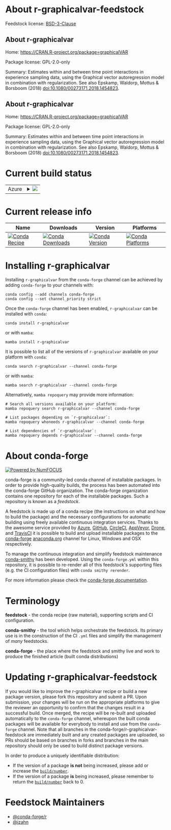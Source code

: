 About r-graphicalvar-feedstock
==============================

Feedstock license: [BSD-3-Clause](https://github.com/conda-forge/r-graphicalvar-feedstock/blob/main/LICENSE.txt)


About r-graphicalvar
--------------------

Home: https://CRAN.R-project.org/package=graphicalVAR

Package license: GPL-2.0-only

Summary: Estimates within and between time point interactions in experience sampling data, using the Graphical vector autoregression model in combination with regularization. See also Epskamp, Waldorp, Mottus & Borsboom (2018) <doi:10.1080/00273171.2018.1454823>.

About r-graphicalvar
--------------------

Home: https://CRAN.R-project.org/package=graphicalVAR

Package license: GPL-2.0-only

Summary: Estimates within and between time point interactions in experience sampling data, using the Graphical vector autoregression model in combination with regularization. See also Epskamp, Waldorp, Mottus & Borsboom (2018) <doi:10.1080/00273171.2018.1454823>.

Current build status
====================


<table>
    
  <tr>
    <td>Azure</td>
    <td>
      <details>
        <summary>
          <a href="https://dev.azure.com/conda-forge/feedstock-builds/_build/latest?definitionId=13387&branchName=main">
            <img src="https://dev.azure.com/conda-forge/feedstock-builds/_apis/build/status/r-graphicalvar-feedstock?branchName=main">
          </a>
        </summary>
        <table>
          <thead><tr><th>Variant</th><th>Status</th></tr></thead>
          <tbody><tr>
              <td>linux_64_r_base4.3</td>
              <td>
                <a href="https://dev.azure.com/conda-forge/feedstock-builds/_build/latest?definitionId=13387&branchName=main">
                  <img src="https://dev.azure.com/conda-forge/feedstock-builds/_apis/build/status/r-graphicalvar-feedstock?branchName=main&jobName=linux&configuration=linux%20linux_64_r_base4.3" alt="variant">
                </a>
              </td>
            </tr><tr>
              <td>linux_64_r_base4.4</td>
              <td>
                <a href="https://dev.azure.com/conda-forge/feedstock-builds/_build/latest?definitionId=13387&branchName=main">
                  <img src="https://dev.azure.com/conda-forge/feedstock-builds/_apis/build/status/r-graphicalvar-feedstock?branchName=main&jobName=linux&configuration=linux%20linux_64_r_base4.4" alt="variant">
                </a>
              </td>
            </tr><tr>
              <td>osx_64_r_base4.3</td>
              <td>
                <a href="https://dev.azure.com/conda-forge/feedstock-builds/_build/latest?definitionId=13387&branchName=main">
                  <img src="https://dev.azure.com/conda-forge/feedstock-builds/_apis/build/status/r-graphicalvar-feedstock?branchName=main&jobName=osx&configuration=osx%20osx_64_r_base4.3" alt="variant">
                </a>
              </td>
            </tr><tr>
              <td>osx_64_r_base4.4</td>
              <td>
                <a href="https://dev.azure.com/conda-forge/feedstock-builds/_build/latest?definitionId=13387&branchName=main">
                  <img src="https://dev.azure.com/conda-forge/feedstock-builds/_apis/build/status/r-graphicalvar-feedstock?branchName=main&jobName=osx&configuration=osx%20osx_64_r_base4.4" alt="variant">
                </a>
              </td>
            </tr><tr>
              <td>win_64_r_base4.3</td>
              <td>
                <a href="https://dev.azure.com/conda-forge/feedstock-builds/_build/latest?definitionId=13387&branchName=main">
                  <img src="https://dev.azure.com/conda-forge/feedstock-builds/_apis/build/status/r-graphicalvar-feedstock?branchName=main&jobName=win&configuration=win%20win_64_r_base4.3" alt="variant">
                </a>
              </td>
            </tr><tr>
              <td>win_64_r_base4.4</td>
              <td>
                <a href="https://dev.azure.com/conda-forge/feedstock-builds/_build/latest?definitionId=13387&branchName=main">
                  <img src="https://dev.azure.com/conda-forge/feedstock-builds/_apis/build/status/r-graphicalvar-feedstock?branchName=main&jobName=win&configuration=win%20win_64_r_base4.4" alt="variant">
                </a>
              </td>
            </tr>
          </tbody>
        </table>
      </details>
    </td>
  </tr>
</table>

Current release info
====================

| Name | Downloads | Version | Platforms |
| --- | --- | --- | --- |
| [![Conda Recipe](https://img.shields.io/badge/recipe-r--graphicalvar-green.svg)](https://anaconda.org/conda-forge/r-graphicalvar) | [![Conda Downloads](https://img.shields.io/conda/dn/conda-forge/r-graphicalvar.svg)](https://anaconda.org/conda-forge/r-graphicalvar) | [![Conda Version](https://img.shields.io/conda/vn/conda-forge/r-graphicalvar.svg)](https://anaconda.org/conda-forge/r-graphicalvar) | [![Conda Platforms](https://img.shields.io/conda/pn/conda-forge/r-graphicalvar.svg)](https://anaconda.org/conda-forge/r-graphicalvar) |

Installing r-graphicalvar
=========================

Installing `r-graphicalvar` from the `conda-forge` channel can be achieved by adding `conda-forge` to your channels with:

```
conda config --add channels conda-forge
conda config --set channel_priority strict
```

Once the `conda-forge` channel has been enabled, `r-graphicalvar` can be installed with `conda`:

```
conda install r-graphicalvar
```

or with `mamba`:

```
mamba install r-graphicalvar
```

It is possible to list all of the versions of `r-graphicalvar` available on your platform with `conda`:

```
conda search r-graphicalvar --channel conda-forge
```

or with `mamba`:

```
mamba search r-graphicalvar --channel conda-forge
```

Alternatively, `mamba repoquery` may provide more information:

```
# Search all versions available on your platform:
mamba repoquery search r-graphicalvar --channel conda-forge

# List packages depending on `r-graphicalvar`:
mamba repoquery whoneeds r-graphicalvar --channel conda-forge

# List dependencies of `r-graphicalvar`:
mamba repoquery depends r-graphicalvar --channel conda-forge
```


About conda-forge
=================

[![Powered by
NumFOCUS](https://img.shields.io/badge/powered%20by-NumFOCUS-orange.svg?style=flat&colorA=E1523D&colorB=007D8A)](https://numfocus.org)

conda-forge is a community-led conda channel of installable packages.
In order to provide high-quality builds, the process has been automated into the
conda-forge GitHub organization. The conda-forge organization contains one repository
for each of the installable packages. Such a repository is known as a *feedstock*.

A feedstock is made up of a conda recipe (the instructions on what and how to build
the package) and the necessary configurations for automatic building using freely
available continuous integration services. Thanks to the awesome service provided by
[Azure](https://azure.microsoft.com/en-us/services/devops/), [GitHub](https://github.com/),
[CircleCI](https://circleci.com/), [AppVeyor](https://www.appveyor.com/),
[Drone](https://cloud.drone.io/welcome), and [TravisCI](https://travis-ci.com/)
it is possible to build and upload installable packages to the
[conda-forge](https://anaconda.org/conda-forge) [anaconda.org](https://anaconda.org/)
channel for Linux, Windows and OSX respectively.

To manage the continuous integration and simplify feedstock maintenance
[conda-smithy](https://github.com/conda-forge/conda-smithy) has been developed.
Using the ``conda-forge.yml`` within this repository, it is possible to re-render all of
this feedstock's supporting files (e.g. the CI configuration files) with ``conda smithy rerender``.

For more information please check the [conda-forge documentation](https://conda-forge.org/docs/).

Terminology
===========

**feedstock** - the conda recipe (raw material), supporting scripts and CI configuration.

**conda-smithy** - the tool which helps orchestrate the feedstock.
                   Its primary use is in the construction of the CI ``.yml`` files
                   and simplify the management of *many* feedstocks.

**conda-forge** - the place where the feedstock and smithy live and work to
                  produce the finished article (built conda distributions)


Updating r-graphicalvar-feedstock
=================================

If you would like to improve the r-graphicalvar recipe or build a new
package version, please fork this repository and submit a PR. Upon submission,
your changes will be run on the appropriate platforms to give the reviewer an
opportunity to confirm that the changes result in a successful build. Once
merged, the recipe will be re-built and uploaded automatically to the
`conda-forge` channel, whereupon the built conda packages will be available for
everybody to install and use from the `conda-forge` channel.
Note that all branches in the conda-forge/r-graphicalvar-feedstock are
immediately built and any created packages are uploaded, so PRs should be based
on branches in forks and branches in the main repository should only be used to
build distinct package versions.

In order to produce a uniquely identifiable distribution:
 * If the version of a package **is not** being increased, please add or increase
   the [``build/number``](https://docs.conda.io/projects/conda-build/en/latest/resources/define-metadata.html#build-number-and-string).
 * If the version of a package **is** being increased, please remember to return
   the [``build/number``](https://docs.conda.io/projects/conda-build/en/latest/resources/define-metadata.html#build-number-and-string)
   back to 0.

Feedstock Maintainers
=====================

* [@conda-forge/r](https://github.com/orgs/conda-forge/teams/r/)
* [@izahn](https://github.com/izahn/)

